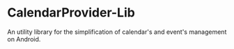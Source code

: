 # CalendarProvider-Lib
An utility library for the simplification of calendar's and event's management on Android.
